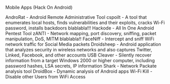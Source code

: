 Mobile Apps (Hack On Android)

AndroRat - Android Remote Administrative Tool
cspoilt - A tool that enumerates local hosts, finds vulnerabilities and their exploits, cracks Wi-Fi password, installs backdoors blablabla!!!
Hackode - All In One Android Pentest Tool
zANTI - Network mapping, port discovery, sniffing, packet manipulation, DoS, MITM blablabla!!
FaceNiff - Intercept and sniff WiFi network traffic for Social Media packets
Droidsheep - Android application that analyzes security in wireless networks and also captures Twitter, Linked, Facebook, and other accounts
USB Cleaver - Silently recover information from a target Windows 2000 or higher computer, including password hashes, LSA secrets, IP information
Shark - Network Packate analysis tool
DroidBox - Dynamic analysis of Android apps
Wi-Fi Kill - Disable other Users from WiFi Access
